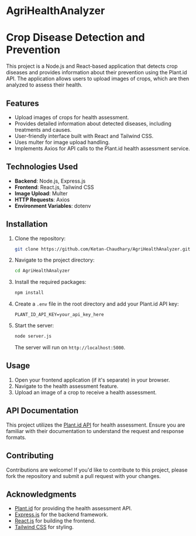 # AgriHealthAnalyzer
# Crop Disease Detection and Prevention

This project is a Node.js and React-based application that detects crop diseases and provides information about their prevention using the Plant.id API. The application allows users to upload images of crops, which are then analyzed to assess their health.

## Features

- Upload images of crops for health assessment.
- Provides detailed information about detected diseases, including treatments and causes.
- User-friendly interface built with React and Tailwind CSS.
- Uses multer for image upload handling.
- Implements Axios for API calls to the Plant.id health assessment service.

## Technologies Used

- **Backend**: Node.js, Express.js
- **Frontend**: React.js, Tailwind CSS
- **Image Upload**: Multer
- **HTTP Requests**: Axios
- **Environment Variables**: dotenv

## Installation

1. Clone the repository:

   ```bash
   git clone https://github.com/Ketan-Chaudhary/AgriHealthAnalyzer.git
   ```

2. Navigate to the project directory:

   ```bash
   cd AgriHealthAnalyzer
   ```

3. Install the required packages:

   ```bash
   npm install
   ```

4. Create a `.env` file in the root directory and add your Plant.id API key:

   ```plaintext
   PLANT_ID_API_KEY=your_api_key_here
   ```

5. Start the server:

   ```bash
   node server.js
   ```

   The server will run on `http://localhost:5000`.

## Usage

1. Open your frontend application (if it's separate) in your browser.
2. Navigate to the health assessment feature.
3. Upload an image of a crop to receive a health assessment.

## API Documentation

This project utilizes the [Plant.id API](https://web.plant.id/api-docs/) for health assessment. Ensure you are familiar with their documentation to understand the request and response formats.

## Contributing

Contributions are welcome! If you'd like to contribute to this project, please fork the repository and submit a pull request with your changes.


## Acknowledgments

- [Plant.id](https://web.plant.id/) for providing the health assessment API.
- [Express.js](https://expressjs.com/) for the backend framework.
- [React.js](https://reactjs.org/) for building the frontend.
- [Tailwind CSS](https://tailwindcss.com/) for styling.
```

